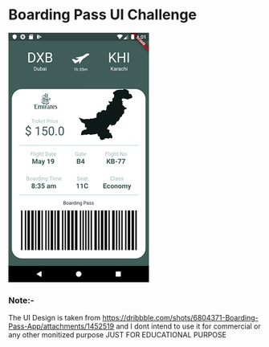 # Boarding Pass UI Challenge

![](https://github.com/MuhammadMujtaba19/BoardingPass_UI/blob/master/assets/ui.png)



### Note:-
The UI Design is taken from https://dribbble.com/shots/6804371-Boarding-Pass-App/attachments/1452519 and I dont intend to use it for commercial or any other monitized purpose 
JUST FOR EDUCATIONAL PURPOSE

